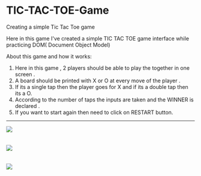 # TIC-TAC-TOE-Game  
Creating a simple Tic Tac Toe game


Here in this game I've created a simple TIC TAC TOE game interface while practicing DOM( Document  Object Model) 


About this game and how it works:
1. Here in this game , 2 players should be able to play the together in one screen .
2. A board should be printed with X or O at every move of the player .
3. If its a single tap then the player goes for X and if its a double tap then its a O.
4. According to the number of taps the inputs are taken and the WINNER is declared . 
5. If you want to start again then need to click on RESTART button.

<hr>

<div>
  <span>
    <img src="https://user-images.githubusercontent.com/65222550/88295091-98863f00-cd1a-11ea-9683-d47339eede4e.png">
     </span>
</div> <br />
<br /> 

<div>
  <span>
    <img src="https://user-images.githubusercontent.com/65222550/88295291-da16ea00-cd1a-11ea-8faf-46a353300847.png">
     </span>
</div> <br />
<br /> 
<div>
  <span>
   <img src="https://user-images.githubusercontent.com/65222550/88295189-b3f14a00-cd1a-11ea-98d3-7bd625e5a16b.png">
         </span>
</div> <br /><br />
    
    
